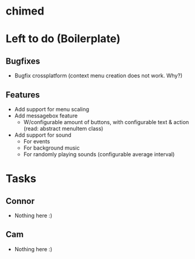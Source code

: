 chimed
======

# Left to do (Boilerplate)
## Bugfixes

- Bugfix crossplatform (context menu creation does not work. Why?)

## Features
- Add support for menu scaling
- Add messagebox feature
  - W/configurable amount of buttons, with configurable text & action (read: abstract menuItem class)
- Add support for sound
  - For events
  - For background music
  - For randomly playing sounds (configurable average interval)

# Tasks
## Connor
- Nothing here :)

## Cam
- Nothing here :)
